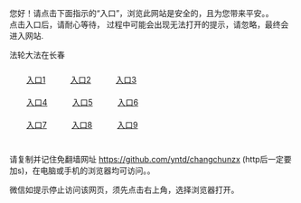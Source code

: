 您好！请点击下面指示的“入口”，浏览此网站是安全的，且为您带来平安。。 <br/>
点击入口后，请耐心等待， 过程中可能会出现无法打开的提示，请忽略，最终会进入网站. </br>

法轮大法在长春<br/>
<div style="padding:10px"><a style="margin:20px" target="_blank" href="https://d2s68w3ve8h5xw.cloudfront.net/2Qpsp?ckyqohy" id="ccLink1" rel="nofollow">入口1</a> <a target="_blank" style="margin:20px" href="https://d39yem83796f0c.cloudfront.net/2Qpsp?qufjfmi" id="ccLink2" rel="nofollow">入口2</a> <a style="margin:20px" target="_blank" href="https://d2w89p6es5us9a.cloudfront.net/2Qpsp?hzpqiac" id="ccLink3" rel="nofollow">入口3</a></div>

<div style="padding:10px" ><a style="margin:20px" target="_blank" href="https://d2s68w3ve8h5xw.cloudfront.net/2Qpsp?ckyqohy" id="ccLink4" rel="nofollow">入口4</a> <a style="margin:20px" href="https://d39yem83796f0c.cloudfront.net/2Qpsp?qufjfmi" target="_blank" id="ccLink5" rel="nofollow">入口5</a> <a style="margin:20px" href="https://d2w89p6es5us9a.cloudfront.net/2Qpsp?hzpqiac" target="_blank" id="ccLink6" rel="nofollow">入口6</a></div>

<div style="padding:10px"><a style="margin:20px" target="_blank" href="https://d2s68w3ve8h5xw.cloudfront.net/2Qpsp?ckyqohy" id="ccLink7" rel="nofollow">入口7</a> <a style="margin:20px" href="https://d39yem83796f0c.cloudfront.net/2Qpsp?qufjfmi" target="_blank" id="ccLink8" rel="nofollow">入口8</a> <a style="margin:20px" target="_blank" href="https://d2w89p6es5us9a.cloudfront.net/2Qpsp?hzpqiac" id="ccLink9" rel="nofollow">入口9</a></div>

<br/>



请复制并记住免翻墙网址 https://github.com/yntd/changchunzx (http后一定要加s)，在电脑或手机的浏览器均可访问。。<br/>

微信如提示停止访问该网页，须先点击右上角，选择浏览器打开。
